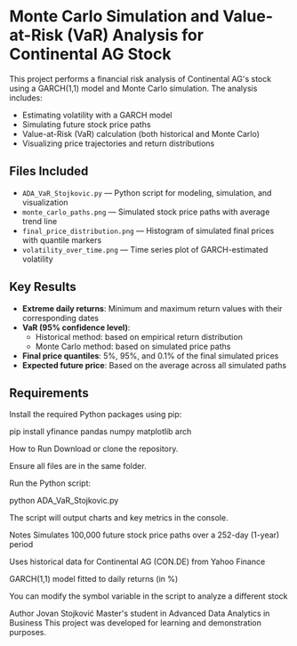 # Monte Carlo Simulation and Value-at-Risk (VaR) Analysis for Continental AG Stock

This project performs a financial risk analysis of Continental AG's stock using a GARCH(1,1) model and Monte Carlo simulation. The analysis includes:

- Estimating volatility with a GARCH model
- Simulating future stock price paths
- Value-at-Risk (VaR) calculation (both historical and Monte Carlo)
- Visualizing price trajectories and return distributions

## Files Included

- `ADA_VaR_Stojkovic.py` — Python script for modeling, simulation, and visualization
- `monte_carlo_paths.png` — Simulated stock price paths with average trend line
- `final_price_distribution.png` — Histogram of simulated final prices with quantile markers
- `volatility_over_time.png` — Time series plot of GARCH-estimated volatility

## Key Results

- **Extreme daily returns**: Minimum and maximum return values with their corresponding dates
- **VaR (95% confidence level)**:
  - Historical method: based on empirical return distribution
  - Monte Carlo method: based on simulated price paths
- **Final price quantiles**: 5%, 95%, and 0.1% of the final simulated prices
- **Expected future price**: Based on the average across all simulated paths

## Requirements

Install the required Python packages using pip:

pip install yfinance pandas numpy matplotlib arch

How to Run
Download or clone the repository.

Ensure all files are in the same folder.

Run the Python script:

python ADA_VaR_Stojkovic.py

The script will output charts and key metrics in the console.

Notes
Simulates 100,000 future stock price paths over a 252-day (1-year) period

Uses historical data for Continental AG (CON.DE) from Yahoo Finance

GARCH(1,1) model fitted to daily returns (in %)

You can modify the symbol variable in the script to analyze a different stock

Author
Jovan Stojković
Master's student in Advanced Data Analytics in Business
This project was developed for learning and demonstration purposes.
